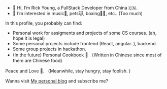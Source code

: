 - 👋 Hi, I’m Rick Young, a FullStack Developer from China 🇨🇳. 
- 👀 I’m interested in music🎵, pets🐱, boxing👊🏻, etc.. (Too much)

In this profile, you probably can find:
- Personal work for assigments and projects of some CS courses. (ah, hope it is legal)
- Some personal projects include frontend (React, angular..), backend.
- Some group projects in hackathon.
- (In the future) Personal Cookbook 🍚 （Written in Chinese since most of them are Chinese food)

Peace and Love 💝. （Meanwhile, stay hungry, stay foolish. )

Wanna visit [My personal blog](https://www.youtube.com/watch?v=dQw4w9WgXcQ) and subscribe me? 

<!---
Rickyoung221/Rickyoung221 is a ✨ special ✨ repository because its `README.md` (this file) appears on your GitHub profile.
You can click the Preview link to take a look at your changes.
--->
